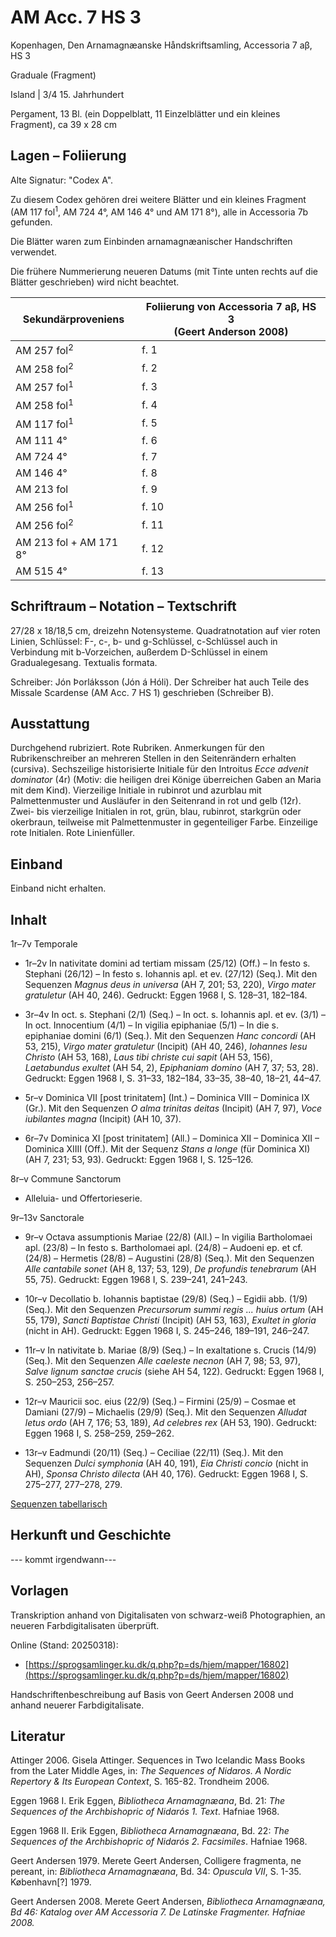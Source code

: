 # AM Acc. 7 HS 3

Kopenhagen, Den Arnamagnæanske Håndskriftsamling, Accessoria 7 aβ, HS 3
    
Graduale (Fragment)
    
Island | 3/4 15. Jahrhundert
    
Pergament, 13 Bl. (ein Doppelblatt, 11 Einzelblätter und ein kleines Fragment),  ca 39 x 28 cm
    
## Lagen – Foliierung

Alte Signatur: "Codex A". 

Zu diesem Codex gehören drei weitere Blätter und ein kleines Fragment (AM 117 fol<sup>1</sup>, AM 724 4°, AM 146 4° und AM 171 8°), alle in Accessoria 7b gefunden.

Die Blätter waren zum Einbinden arnamagnæanischer Handschriften verwendet.

Die frühere Nummerierung neueren Datums (mit Tinte unten rechts auf die Blätter geschrieben) wird nicht beachtet.

| Sekundärproveniens | Foliierung von Accessoria 7 aβ, HS 3 <br> (Geert Anderson 2008) |
| -- | -- |
| AM 257 fol<sup>2</sup> | f. 1 |
| AM 258 fol<sup>2</sup> | f. 2 |
| AM 257 fol<sup>1</sup> | f. 3 |
| AM 258 fol<sup>1</sup> | f. 4 |
| AM 117 fol<sup>1</sup> | f. 5 |
| AM 111 4° | f. 6 |
| AM 724 4° | f. 7 |
| AM 146 4° | f. 8 |
| AM 213 fol | f. 9 |
| AM 256 fol<sup>1</sup>  | f. 10 |
| AM 256 fol<sup>2</sup>  | f. 11 |
| AM 213 fol + AM 171 8° | f. 12 |
| AM 515 4° | f. 13 |
    
## Schriftraum – Notation – Textschrift

27/28 x 18/18,5 cm, dreizehn Notensysteme. Quadratnotation auf vier roten Linien, Schlüssel: F-, c-, b- und g-Schlüssel, c-Schlüssel auch in Verbindung mit b-Vorzeichen, außerdem D-Schlüssel in einem Gradualegesang. Textualis formata.

Schreiber: Jón Þorláksson (Jón á Hóli).  Der Schreiber hat auch Teile des Missale Scardense (AM Acc. 7 HS 1) geschrieben  (Schreiber B).
    
## Ausstattung

Durchgehend rubriziert. Rote Rubriken. Anmerkungen für den Rubrikenschreiber an mehreren Stellen in den Seitenrändern erhalten (cursiva).  Sechszeilige historisierte Initiale für den Introitus <i>Ecce advenit dominator</i> (4r) (Motiv: die heiligen drei Könige überreichen Gaben an Maria mit dem Kind). Vierzeilige Initiale in rubinrot und azurblau mit Palmettenmuster und Ausläufer in den Seitenrand in rot und gelb (12r). Zwei- bis vierzeilige Initialen in rot, grün, blau, rubinrot, starkgrün oder okerbraun, teilweise mit Palmettenmuster in gegenteiliger Farbe. Einzeilige rote Initialen. Rote Linienfüller. 

## Einband

Einband nicht erhalten.

## Inhalt

1r–7v Temporale

- 1r–2v In nativitate domini ad tertiam missam (25/12) (Off.) – In festo s. Stephani (26/12) – In festo s. Iohannis apl. et ev. (27/12) (Seq.). Mit den Sequenzen <i>Magnus deus in universa</i> (AH 7, 201; 53, 220), <i>Virgo mater gratuletur</i> (AH 40, 246). Gedruckt: Eggen 1968 I, S. 128–31, 182–184.

- 3r–4v In oct. s. Stephani (2/1) (Seq.) – In oct. s. Iohannis apl. et ev. (3/1) – In oct. Innocentium (4/1) – In vigilia epiphaniae (5/1) – In die s. epiphaniae domini (6/1) (Seq.). Mit den Sequenzen <i>Hanc concordi</i> (AH 53, 215), <i>Virgo mater gratuletur</i> (Incipit) (AH 40, 246), <i>Iohannes Iesu Christo</i> (AH 53, 168), <i>Laus tibi christe cui sapit</i> (AH 53, 156), <i>Laetabundus exultet</i> (AH 54, 2), <i>Epiphaniam domino</i> (AH 7, 37; 53, 28). Gedruckt: Eggen 1968 I, S. 31–33, 182–184, 33–35, 38–40, 18–21, 44–47.

- 5r–v Dominica VII [post trinitatem] (Int.) – Dominica VIII – Dominica IX (Gr.). Mit den Sequenzen <i>O alma trinitas deitas</i> (Incipit) (AH 7, 97), <i>Voce iubilantes magna</i> (Incipit) (AH 10, 37).

- 6r–7v Dominica XI [post trinitatem] (All.) – Dominica XII – Dominica XII – Dominica XIIII (Off.). Mit der Sequenz <i>Stans a longe</i> (für Dominica XI) (AH 7, 231; 53, 93). Gedruckt: Eggen 1968 I, S. 125–126.

8r–v Commune Sanctorum

- Alleluia- und Offertorieserie.

9r–13v Sanctorale

- 9r–v Octava assumptionis Mariae (22/8) (All.) – In vigilia Bartholomaei apl. (23/8) – In festo s. Bartholomaei apl. (24/8) – Audoeni ep. et cf. (24/8) – Hermetis (28/8) – Augustini (28/8) (Seq.). Mit den Sequenzen <i>Alle cantabile sonet</i> (AH 8, 137; 53, 129), <i>De profundis tenebrarum</i> (AH 55, 75). Gedruckt: Eggen 1968 I, S. 239–241, 241–243.

- 10r–v Decollatio b. Iohannis baptistae (29/8) (Seq.) – Egidii abb. (1/9) (Seq.). Mit den Sequenzen <i>Precursorum summi regis ... huius ortum</i> (AH 55, 179), <i>Sancti Baptistae Christi</i> (Incipit) (AH 53, 163), <i>Exultet in gloria</i> (nicht in AH). Gedruckt: Eggen 1968 I, S. 245–246, 189–191, 246–247.

- 11r–v In nativitate b. Mariae (8/9) (Seq.) – In exaltatione s. Crucis (14/9) (Seq.). Mit den Sequenzen <i>Alle caeleste necnon</i> (AH 7, 98; 53, 97), <i>Salve lignum sanctae crucis</i> (siehe AH 54, 122). Gedruckt: Eggen 1968 I, S. 250–253, 256–257.

- 12r–v Mauricii soc. eius (22/9) (Seq.) – Firmini (25/9) – Cosmae et Damiani (27/9) – Michaelis (29/9) (Seq.). Mit den Sequenzen <i>Alludat letus ordo</i> (AH 7, 176; 53, 189), <i>Ad celebres rex</i> (AH 53, 190). Gedruckt: Eggen 1968 I, S. 258–259, 259–262.

- 13r–v Eadmundi (20/11) (Seq.) – Ceciliae (22/11) (Seq.). Mit den Sequenzen <i>Dulci symphonia</i> (AH 40, 191), <i>Eia Christi concio</i> (nicht in AH), <i>Sponsa Christo dilecta</i> (AH 40, 176). Gedruckt: Eggen 1968 I, S. 275–277, 277–278, 279.



[Sequenzen tabellarisch](https://github.com/giselatt/corpus_monodicum/blob/main/edisjon/HS3_digitalisat.md)

## Herkunft und Geschichte

--- kommt irgendwann---

## Vorlagen

Transkription anhand von Digitalisaten von schwarz-weiß Photographien, an neueren Farbdigitalisaten überprüft.

Online (Stand: 20250318):

- [https://sprogsamlinger.ku.dk/q.php?p=ds/hjem/mapper/16802](https://sprogsamlinger.ku.dk/q.php?p=ds/hjem/mapper/16802)

Handschriftenbeschreibung auf Basis von Geert Andersen 2008 und anhand neuerer Farbdigitalisate.

## Literatur

Attinger 2006. Gisela Attinger. Sequences in Two Icelandic Mass Books from the Later Middle Ages, in: <i>The Sequences of Nidaros. A Nordic Repertory & Its European Context</i>, S. 165-82. Trondheim 2006.

Eggen 1968 I. Erik Eggen, <i>Bibliotheca Arnamagnæana</i>, Bd. 21: <i>The Sequences of the Archbishopric of Nidarós 1. Text</i>.  Hafniae 1968.

Eggen 1968 II. Erik Eggen, <i>Bibliotheca Arnamagnæana</i>, Bd. 22: <i>The Sequences of the Archbishopric of Nidarós 2. Facsimiles</i>.  Hafniae 1968.

Geert Andersen 1979. Merete Geert Andersen, Colligere fragmenta, ne pereant, in: <i>Bibliotheca Arnamagnæana</i>, Bd. 34: <i>Opuscula VII</i>,  S. 1-35. København[?] 1979.

Geert Andersen 2008. Merete Geert Andersen, <i>Bibliotheca Arnamagnæana<i>, Bd 46: <i>Katalog over AM Accessoria 7. De Latinske Fragmenter<i>. Hafniae 2008.
